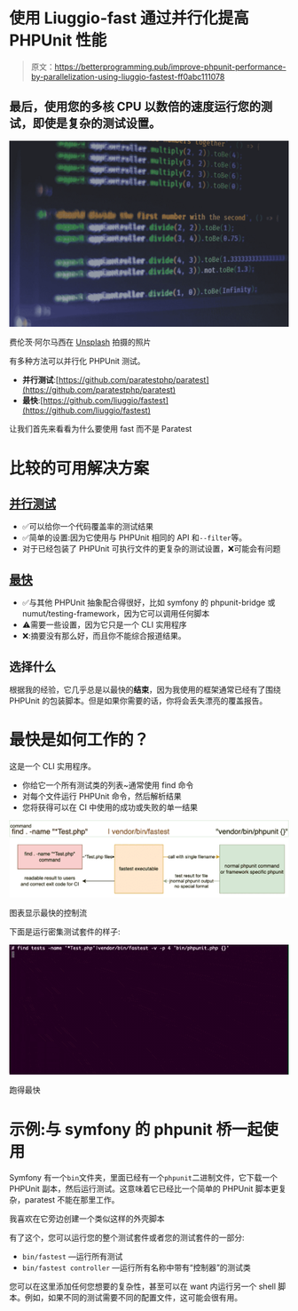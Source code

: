 # 使用 Liuggio-fast 通过并行化提高 PHPUnit 性能

> 原文：<https://betterprogramming.pub/improve-phpunit-performance-by-parallelization-using-liuggio-fastest-ff0abc111078>

## 最后，使用您的多核 CPU 以数倍的速度运行您的测试，即使是复杂的测试设置。

![](img/85f13a27f165bbf93569940929f29ff9.png)

费伦茨·阿尔马西在 [Unsplash](https://unsplash.com?utm_source=medium&utm_medium=referral) 拍摄的照片

有多种方法可以并行化 PHPUnit 测试。

*   **并行测试**:[https://github.com/paratestphp/paratest](https://github.com/paratestphp/paratest)
*   **最快**:[https://github.com/liuggio/fastest](https://github.com/liuggio/fastest)

让我们首先来看看为什么要使用 fast 而不是 Paratest

# 比较的可用解决方案

## [并行测试](https://github.com/paratestphp/paratest)

*   ✅可以给你一个代码覆盖率的测试结果
*   ✅简单的设置:因为它使用与 PHPUnit 相同的 API 和`--filter`等。
*   对于已经包装了 PHPUnit 可执行文件的更复杂的测试设置，❌可能会有问题

## [最快](https://github.com/liuggio/fastest)

*   ✅与其他 PHPUnit 抽象配合得很好，比如 symfony 的 phpunit-bridge 或 numut/testing-framework，因为它可以调用任何脚本
*   ⚠️需要一些设置，因为它只是一个 CLI 实用程序
*   ❌:摘要没有那么好，而且你不能综合报道结果。

## 选择什么

根据我的经验，它几乎总是以最快的**结束**，因为我使用的框架通常已经有了围绕 PHPUnit 的包装脚本。但是如果你需要的话，你将会丢失漂亮的覆盖报告。

# 最快是如何工作的？

这是一个 CLI 实用程序。

*   你给它一个所有测试类的列表~通常使用 find 命令
*   对每个文件运行 PHPUnit 命令，然后解析结果
*   您将获得可以在 CI 中使用的成功或失败的单一结果

![](img/e6a4d9323d6946c459544b9fefe4272d.png)

图表显示最快的控制流

下面是运行密集测试套件的样子:

![](img/86bfcdf2143f23ad8d2b7ad195911e62.png)

跑得最快

# 示例:与 symfony 的 phpunit 桥一起使用

Symfony 有一个`bin`文件夹，里面已经有一个`phpunit`二进制文件，它下载一个 PHPUnit 副本，然后运行测试。这意味着它已经比一个简单的 PHPUnit 脚本更复杂，paratest 不能在那里工作。

我喜欢在它旁边创建一个类似这样的外壳脚本

有了这个，您可以运行您的整个测试套件或者您的测试套件的一部分:

*   `bin/fastest`
    —运行所有测试
*   `bin/fastest controller`
    —运行所有名称中带有“控制器”的测试类

您可以在这里添加任何您想要的复杂性，甚至可以在 want 内运行另一个 shell 脚本。例如，如果不同的测试需要不同的配置文件，这可能会很有用。